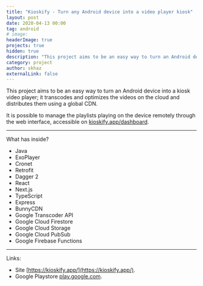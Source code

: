 ```yaml
---
title: "Kioskify - Turn any Android device into a video player kiosk"
layout: post
date: 2020-04-13 00:00
tag: android
# image:
headerImage: true
projects: true
hidden: true
description: "This project aims to be an easy way to turn an Android device into a kiosk video player; it transcodes and optimizes the videos on the cloud and distributes them using a global CDN."
category: project
author: skhaz
externalLink: false
---
```


This project aims to be an easy way to turn an Android device into a kiosk video player; it transcodes and optimizes the videos on the cloud and distributes them using a global CDN.

It is possible to manage the playlists playing on the device remotely through the web interface, accessible on [kioskify.app/dashboard](https://kioskify.app/dashboard).

---

What has inside?

-   Java
-   ExoPlayer
-   Cronet
-   Retrofit
-   Dagger 2
-   React
-   Next.js
-   TypeScript
-   Express
-   BunnyCDN
-   Google Transcoder API
-   Google Cloud Firestore
-   Google Cloud Storage
-   Google Cloud PubSub
-   Google Firebase Functions

---

Links:

-   Site [https://kioskify.app/](https://kioskify.app/).
-   Google Playstore [play.google.com](https://play.google.com/store/apps/details?id=dev.skhaz.kioskify).

